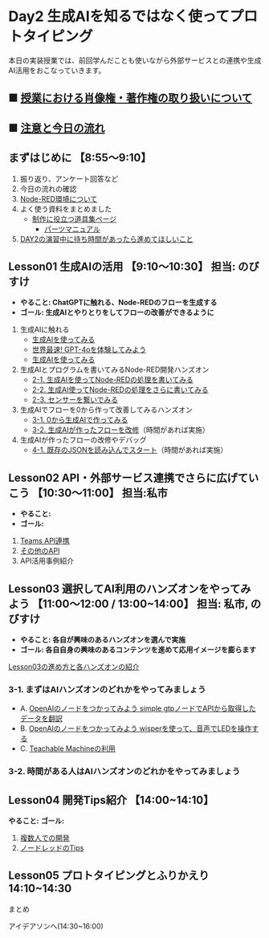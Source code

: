 # Day2 生成AIを知るではなく使ってプロトタイピング

本日の実装授業では、前回学んだことも使いながら外部サービスとの連携や生成AI活用をおこなっていきます。

## ■ [授業における肖像権・著作権の取り扱いについて](https://protoout.notion.site/acde308ffe03498fad30a271b4a7b128?pvs=4)
## ■ [注意と今日の流れ](./lesson00-info.md)

## まずはじめに 【8:55〜9:10】

1. 振り返り、アンケート回答など
2. 今日の流れの確認
3. [Node-RED環境について](./env.md)
4. よく使う資料をまとめました
    - [制作に役立つ道具集ページ](../../tools/)
        - [パーツマニュアル](../../tools/parts-manual)
5. [DAY2の演習中に待ち時間があったら進めてほしいこと](./day2-sukima.md)

## Lesson01 生成AIの活用 【9:10〜10:30】 担当: のびすけ

- **やること: ChatGPTに触れる、Node-REDのフローを生成する**
- **ゴール: 生成AIとやりとりをしてフローの改善ができるように**

1. 生成AIに触れる
    - [生成AIを使ってみる](./lesson01-generative-ai/01_1_overview.md)
    - [世界最速! GPT-4oを体験してみよう](./lesson01-generative-ai/01_2_gpt4o-touch.md)
    - [生成AIを使ってみる](./lesson01-generative-ai/01_3_start-llm.md)
2. 生成AIとプログラムを書いてみるNode-RED開発ハンズオン
    - [2-1. 生成AIを使ってNode-REDの処理を書いてみる](./lesson01-generative-ai/02_1_make-node-red-flow.md)
    - [2-2. 生成AI使ってNode-REDの処理をさらに書いてみる](./lesson01-generative-ai/02_2_update-node-red-flow.md)
    - [2-3. センサーを繋いでみる](./lesson01-generative-ai/02_3_sensor.md)
3. 生成AIでフローを0から作って改善してみるハンズオン
    - [3-1. 0から生成AIで作ってみる](./lesson01-generative-ai/03_1_zero1.md)
    - [3-2. 生成AIが作ったフローを改修](./lesson01-generative-ai/03_2_one2.md)（時間があれば実施）
4. 生成AIが作ったフローの改修やデバッグ
    - [4-1. 既存のJSONを読み込んでスタート](./lesson01-generative-ai/04_1_ten99.md)（時間があれば実施）

## Lesson02 API・外部サービス連携でさらに広げていこう 【10:30〜11:00】 担当:私市

- **やること:** 
- **ゴール:** 

1. [Teams API連携](./lesson02-api/01_teams.md)
2. [その他のAPI](./lesson02-api/02_nasa.md)
3. API活用事例紹介

## Lesson03 選択してAI利用のハンズオンをやってみよう 【11:00〜12:00 / 13:00~14:00】 担当: 私市, のびすけ 

- **やること: 各自が興味のあるハンズオンを選んで実施**
- **ゴール: 各自自身の興味のあるコンテンツを進めて応用イメージを膨らます** 

[Lesson03の進め方と各ハンズオンの紹介](./lesson03-handson/readme.md)

### 3-1. まずはAIハンズオンのどれかをやってみましょう

- A. [OpenAIのノードをつかってみよう simple gtpノードでAPIから取得したデータを翻訳](./lesson03-handson/a_openai-node-gtp.md)
- B. [OpenAIのノードをつかってみよう wisperを使って、音声でLEDを操作する](./lesson03-handson/a_openai-node-wisper.md)
- C. [Teachable Machineの利用](./lesson03-handson/c_teachable-machine.md)

### 3-2. 時間がある人はAIハンズオンのどれかをやってみましょう

## Lesson04 開発Tips紹介 【14:00~14:10】

**やること:** 
**ゴール:** 

1. [複数人での開発]()
2. [ノードレッドのTips]()

## Lesson05 プロトタイピングとふりかえり 14:10~14:30

まとめ

アイデアソンへ(14:30~16:00)